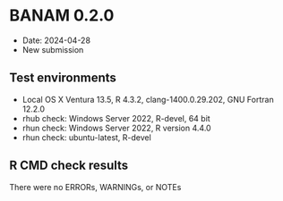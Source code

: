 # BANAM 0.2.0

* Date: 2024-04-28
* New submission

## Test environments
* Local OS X Ventura 13.5, R 4.3.2, clang-1400.0.29.202, GNU Fortran 12.2.0
* rhub check: Windows Server 2022, R-devel, 64 bit
* rhun check: Windows Server 2022, R version 4.4.0
* rhun check: ubuntu-latest, R-devel

## R CMD check results
There were no ERRORs, WARNINGs, or NOTEs

